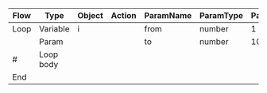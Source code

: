 | Flow | Type      | Object | Action | ParamName | ParamType | ParamValue |
| ---- | --------- | ------ | ------ | --------- | --------- | ---------- |
| Loop | Variable  | i      |        | from      | number    | 1          |
|      | Param     |        |        | to        | number    | 10         |
| #    | Loop body |        |        |           |           |            |
| End  |           |        |        |           |           |            |